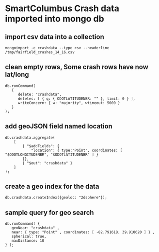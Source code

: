 # SmartColumbus Crash data imported into mongo db


## import csv data into a collection
    mongoimport -c crashdata --type csv --headerline /tmp/fairfield_crashes_14_16.csv

## clean empty rows, Some crash rows have now lat/long
    db.runCommand(
       {
          delete: "crashdata",
          deletes: [ { q: { ODOTLATITUDENBR: "" }, limit: 0 } ],
          writeConcern: { w: "majority", wtimeout: 5000 }
       }
    );

## add geoJSON field named location
    db.crashdata.aggregate(
        [
            { "$addFields": { 
                "location": { type:"Point", coordinates: [ "$ODOTLONGITUDENBR", "$ODOTLATITUDENBR" ] } 
            }},
            { "$out": "crashdata" }
        ]
    );

## create a geo index for the data
    db.crashdata.createIndex({geoloc: "2dsphere"});


## sample query for geo search
    db.runCommand( {
       geoNear: "crashdata" ,
       near: { type: "Point" , coordinates: [ -82.791618, 39.910620 ] } ,
       spherical: true,
       maxDistance: 10
    } );